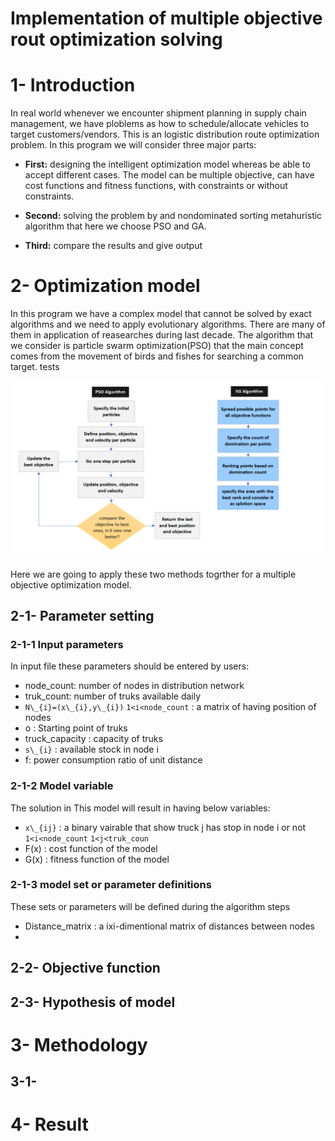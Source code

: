 # Implementation of multiple objective rout optimization solving 

# 1- Introduction 
In real world whenever we encounter shipment planning in supply chain management, we have ploblems as how to schedule/allocate vehicles to target customers/vendors. This is an logistic distribution route optimization problem. In this program we will consider three major parts:
* **First:** designing  the intelligent optimization model whereas be able to accept different cases. The model can be multiple objective, can have cost functions and fitness functions, with constraints or without constraints.

* **Second:** solving the problem by and nondominated sorting metahuristic algorithm that here we choose PSO and GA.

* **Third:** compare the results and give output

# 2- Optimization model
In this program we have a complex model that cannot be solved by exact algorithms and we need to apply evolutionary algorithms. There are many of them in application of reasearches during last decade. The algorithm that we consider is particle swarm optimization(PSO) that the main concept comes from the movement of birds and fishes for searching a common target. tests

![Algorithm](Algorithm.png)

Here we are going to apply these two methods togrther for a multiple objective optimization model. 

## 2-1- Parameter setting 
### 2-1-1 Input parameters
In input file these parameters should be entered by users:

* node_count: number of nodes in distribution network
* truk_count: number of truks available daily
* `N\_{i}=(x\_{i},y\_{i})`  `1<i<node_count` : a matrix of having position of nodes
* o : Starting point of truks
* truck_capacity : capacity of truks
* `s\_{i}` : available stock in node i
* f: power consumption ratio of unit distance

### 2-1-2 Model variable
The solution in This model will result in having below variables:
* `x\_{ij}` : a binary vairable that show truck j has stop in node i or not `1<i<node_count` `1<j<truk_coun`
* F(x) : cost function of the model
* G(x) : fitness function of the model

### 2-1-3 model set or parameter definitions
These sets or parameters will be defined during the algorithm steps
* Distance_matrix :  a ixi-dimentional matrix of distances between nodes
* 

## 2-2- Objective function

## 2-3- Hypothesis of model 

# 3- Methodology

## 3-1- 

# 4- Result